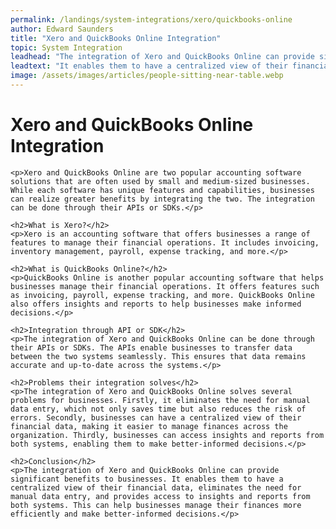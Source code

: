 ```yaml
---
permalink: /landings/system-integrations/xero/quickbooks-online
author: Edward Saunders
title: "Xero and QuickBooks Online Integration"
topic: System Integration
leadhead: "The integration of Xero and QuickBooks Online can provide significant benefits to businesses"
leadtext: "It enables them to have a centralized view of their financial data, eliminates the need for manual data entry, and provides access to insights and reports from both systems. This can help businesses manage their finances more efficiently and make better-informed decisions."
image: /assets/images/articles/people-sitting-near-table.webp
---
```

<div class="arttext">
	<h1>Xero and QuickBooks Online Integration</h1> 

	<p>Xero and QuickBooks Online are two popular accounting software solutions that are often used by small and medium-sized businesses. While each software has unique features and capabilities, businesses can realize greater benefits by integrating the two. The integration can be done through their APIs or SDKs.</p>

	<h2>What is Xero?</h2>
	<p>Xero is an accounting software that offers businesses a range of features to manage their financial operations. It includes invoicing, inventory management, payroll, expense tracking, and more.</p>

	<h2>What is QuickBooks Online?</h2>
	<p>QuickBooks Online is another popular accounting software that helps businesses manage their financial operations. It offers features such as invoicing, payroll, expense tracking, and more. QuickBooks Online also offers insights and reports to help businesses make informed decisions.</p>

	<h2>Integration through API or SDK</h2>
	<p>The integration of Xero and QuickBooks Online can be done through their APIs or SDKs. The APIs enable businesses to transfer data between the two systems seamlessly. This ensures that data remains accurate and up-to-date across the systems.</p>

	<h2>Problems their integration solves</h2>
	<p>The integration of Xero and QuickBooks Online solves several problems for businesses. Firstly, it eliminates the need for manual data entry, which not only saves time but also reduces the risk of errors. Secondly, businesses can have a centralized view of their financial data, making it easier to manage finances across the organization. Thirdly, businesses can access insights and reports from both systems, enabling them to make better-informed decisions.</p>

	<h2>Conclusion</h2>
	<p>The integration of Xero and QuickBooks Online can provide significant benefits to businesses. It enables them to have a centralized view of their financial data, eliminates the need for manual data entry, and provides access to insights and reports from both systems. This can help businesses manage their finances more efficiently and make better-informed decisions.</p>

</div>